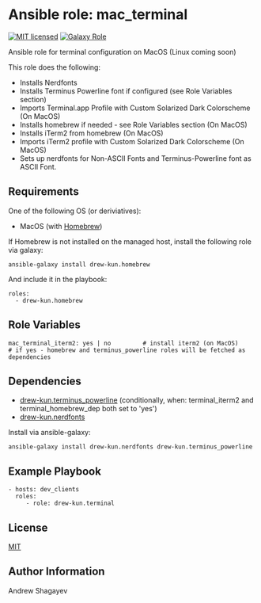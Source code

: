 Ansible role: mac_terminal
==========================

[![MIT licensed][mit-badge]][mit-link]
[![Galaxy Role][role-badge]][galaxy-link]

Ansible role for terminal configuration on MacOS (Linux coming soon)

This role does the following:
 - Installs Nerdfonts
 - Installs Terminus Powerline font if configured (see Role Variables section)
 - Imports Terminal.app Profile with Custom Solarized Dark Colorscheme (On MacOS)
 - Installs homebrew if needed - see Role Variables section (On MacOS)
 - Installs iTerm2 from homebrew (On MacOS)
 - Imports iTerm2 profile with Custom Solarized Dark Colorscheme (On MacOS)
 - Sets up nerdfonts for Non-ASCII Fonts and Terminus-Powerline font as ASCII Font.

Requirements
------------

One of the following OS (or deriviatives):
  - MacOS (with [Homebrew][homebrew])

If Homebrew is not installed on the managed host, install the following role via galaxy:

    ansible-galaxy install drew-kun.homebrew

And include it in the playbook:

    roles:
      - drew-kun.homebrew

Role Variables
--------------

    mac_terminal_iterm2: yes | no         # install iterm2 (on MacOS)
    # if yes - homebrew and terminus_powerline roles will be fetched as dependencies

Dependencies
------------

 - [drew-kun.terminus_powerline][terminus_powerline-galaxy-link] (conditionally, when: terminal_iterm2 and terminal_homebrew_dep both set to 'yes')
 - [drew-kun.nerdfonts][nerdfonts-galaxy-link]

Install via ansible-galaxy:

    ansible-galaxy install drew-kun.nerdfonts drew-kun.terminus_powerline

Example Playbook
----------------

    - hosts: dev_clients
      roles:
         - role: drew-kun.terminal

License
-------

[MIT][mit-link]

Author Information
------------------

Andrew Shagayev

[role-badge]: https://img.shields.io/badge/role-drew--kun.mac__terminal-green.svg
[galaxy-link]: https://galaxy.ansible.com/drew-kun/mac_terminal/
[homebrew-galaxy-link]: https://galaxy.ansible.com/drew-kun/homebrew/
[nerdfonts-galaxy-link]: https://galaxy.ansible.com/drew-kun/nerdfonts/
[terminus_powerline-galaxy-link]: https://galaxy.ansible.com/drew-kun/terminus_powerline/

[mit-badge]: https://img.shields.io/badge/license-MIT-blue.svg
[mit-link]: https://raw.githubusercontent.com/drew-kun/ansible-terminal/master/LICENSE
[homebrew]: http://brew.sh/

